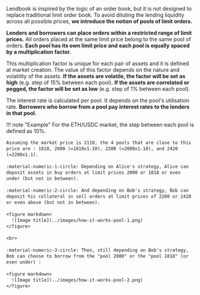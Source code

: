 Lendbook is inspired by the logic of an order book, but it is not designed to replace traditional limit order book. To avoid diluting the lending liquidity across all possible prices, **we introduce the notion of pools of limit orders.**

**Lenders and borrowers can place orders within a restricted range of limit prices.** All orders placed at the same limit price belong to the same pool of orders. **Each pool has its own limit price and each pool is equally spaced by a multiplication factor.** 

This multiplication factor is unique for each pair of assets and it is defined at market creation. The value of this factor depends on the nature and volatility of the assets. **If the assets are volatile, the factor will be set as high** (e.g. step of 15% between each pool). **If the assets are correlated or pegged, the factor will be set as low** (e.g. step of 1% between each pool).

The interest rate is calculated per pool. It depends on the pool's utilisation rate. **Borrowers who borrow from a pool pay interest rates to the lenders in that pool.**

!!! note "Example"
    For the ETH/USDC market, the step between each pool is defined as 10%.
    
    Assuming the market price is 2110, the 4 pools that are close to this price are : 1818, 2000 (=1818x1.10), 2200 (=2000x1.10), and 2420 (=2200x1.1). 

    :material-numeric-1-circle: Depending on Alice's strategy, Alice can deposit assets in buy orders at limit prices 2000 or 1818 or even under (but not in between). 
    
    :material-numeric-2-circle: And depending on Bob's strategy, Bob can deposit his collateral in sell orders at limit prices of 2200 or 2420 or even above (but not in between).

    <figure markdown>
      ![Image title](../images/how-it-works-pool-1.png)
    </figure>
    
    <br>

    :material-numeric-3-circle: Then, still depending on Bob's strategy, Bob can choose to borrow from the "pool 2000" or the "pool 1818" (or even under) :

    <figure markdown>
      ![Image title](../images/how-it-works-pool-2.png)
    </figure>



